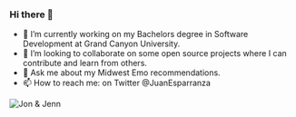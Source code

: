 ### Hi there 👋

- 🔭 I’m currently working on my Bachelors degree in Software Development at Grand Canyon University. 
- 👯 I’m looking to collaborate on some open source projects where I can contribute and learn from others. 
- 💬 Ask me about my Midwest Emo recommendations. 
- 📫 How to reach me: on Twitter @JuanEsparranza




![Jon & Jenn](https://github.com/user-attachments/assets/19490f8a-0ffa-46c2-95c4-103b6b7bb37f)
